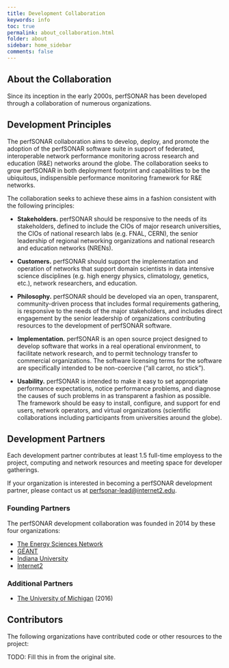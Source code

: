 ```yaml
---
title: Development Collaboration
keywords: info
toc: true
permalink: about_collaboration.html
folder: about
sidebar: home_sidebar
comments: false
---
```



## About the Collaboration

Since its inception in the early 2000s, perfSONAR has been developed
through a collaboration of numerous organizations.


## Development Principles

The perfSONAR collaboration aims to develop, deploy, and promote the
adoption of the perfSONAR software suite in support of federated,
interoperable network performance monitoring across research and
education (R&E) networks around the globe. The collaboration seeks to
grow perfSONAR in both deployment footprint and capabilities to be the
ubiquitous, indispensible performance monitoring framework for R&E
networks.

The collaboration seeks to achieve these aims in a fashion consistent
with the following principles:

 * **Stakeholders.** perfSONAR should be responsive to the needs of
     its stakeholders, defined to include the CIOs of major research
     universities, the CIOs of national research labs (e.g. FNAL,
     CERN), the senior leadership of regional networking organizations
     and national research and education networks (NRENs).

 * **Customers.** perfSONAR should support the implementation and
     operation of networks that support domain scientists in data
     intensive science disciplines (e.g. high energy physics,
     climatology, genetics, etc.), network researchers, and education.

 * **Philosophy.** perfSONAR should be developed via an open,
     transparent, community-driven process that includes formal
     requirements gathering, is responsive to the needs of the major
     stakeholders, and includes direct engagement by the senior
     leadership of organizations contributing resources to the
     development of perfSONAR software.

 * **Implementation.** perfSONAR is an open source project designed to
     develop software that works in a real operational environment, to
     facilitate network research, and to permit technology transfer to
     commercial organizations. The software licensing terms for the
     software are specifically intended to be non-coercive (“all
     carrot, no stick”).

 * **Usability.** perfSONAR is intended to make it easy to set
     appropriate performance expectations, notice performance
     problems, and diagnose the causes of such problems in as
     transparent a fashion as possible. The framework should be easy
     to install, configure, and support for end users, network
     operators, and virtual organizations (scientific collaborations
     including participants from universities around the globe).


## Development Partners

Each development partner contributes at least 1.5 full-time employess
to the project, computing and network resources and meeting space for
developer gatherings.

If your organization is interested in becoming a perfSONAR development
partner, please contact us at
[perfsonar-lead@internet2.edu](mailto:perfsonar-lead@internet2.edu).

### Founding Partners

The perfSONAR development collaboration was founded in 2014 by these
four organizations:

 * [The Energy Sciences Network](https://www.es.net)
 * [G&Eacute;ANT](https://www.geant.net")
 * [Indiana University](https://www.iu.edu)
 * [Internet2](https://www.internet2.edu)

### Additional Partners

 * [The University of Michigan](https://www.umich.edu) (2016)


## Contributors

The following organizations have contributed code or other resources
to the project:

TODO: Fill this in from the original site.
